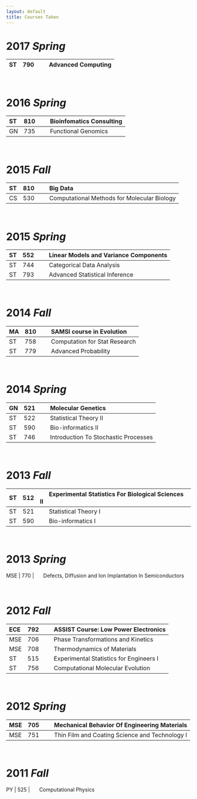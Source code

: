 ```yaml
---
layout: default
title: Courses Taken
---
```

# 2017 *Spring*

ST | 790 | <code>&nbsp;&nbsp;&nbsp;</code>Advanced Computing
:------------- | :------------- |:-------------

<br>

# 2016 *Spring*

ST | 810 | <code>&nbsp;&nbsp;&nbsp;</code>Bioinfomatics Consulting
:------------- | :------------- |:-------------
GN | 735 | <code>&nbsp;&nbsp;&nbsp;</code>Functional Genomics

<br>

# 2015 *Fall*

ST | 810 | <code>&nbsp;&nbsp;&nbsp;</code>Big Data
:------------- | :------------- |:-------------
CS | 530 | <code>&nbsp;&nbsp;&nbsp;</code>Computational Methods for Molecular Biology

<br>

# 2015 *Spring*

ST | 552 | <code>&nbsp;&nbsp;&nbsp;</code>Linear Models and Variance Components
:------------- | :------------- |:-------------
ST | 744 | <code>&nbsp;&nbsp;&nbsp;</code>Categorical Data Analysis
ST | 793 | <code>&nbsp;&nbsp;&nbsp;</code>Advanced Statistical Inference

<br>

# 2014 *Fall*

MA | 810 | <code>&nbsp;&nbsp;&nbsp;</code>SAMSI course in Evolution
:------------- | :------------- |:-------------
ST | 758 | <code>&nbsp;&nbsp;&nbsp;</code>Computation for Stat Research
ST | 779 | <code>&nbsp;&nbsp;&nbsp;</code>Advanced Probability

<br>

# 2014 *Spring*

GN | 521 | <code>&nbsp;&nbsp;&nbsp;</code>Molecular Genetics
:------------- | :------------- |:-------------
ST | 522 | <code>&nbsp;&nbsp;&nbsp;</code>Statistical Theory II
ST | 590 | <code>&nbsp;&nbsp;&nbsp;</code>Bio-informatics II
ST | 746 | <code>&nbsp;&nbsp;&nbsp;</code>Introduction To Stochastic Processes

<br>

# 2013 *Fall*

ST | 512 | <code>&nbsp;&nbsp;&nbsp;</code>Experimental Statistics For Biological Sciences II
:------------- | :------------- |:-------------
ST | 521 | <code>&nbsp;&nbsp;&nbsp;</code>Statistical Theory I
ST | 590 | <code>&nbsp;&nbsp;&nbsp;</code>Bio-informatics I

<br>

# 2013 *Spring*

MSE | 770 | <code>&nbsp;&nbsp;&nbsp;</code>Defects, Diffusion and Ion Implantation In Semiconductors

<br>

# 2012 *Fall*

ECE | 792 | <code>&nbsp;&nbsp;&nbsp;</code>ASSIST Course: Low Power Electronics
:------------- | :------------- |:-------------
MSE | 706 | <code>&nbsp;&nbsp;&nbsp;</code>Phase Transformations and Kinetics
MSE | 708 | <code>&nbsp;&nbsp;&nbsp;</code>Thermodynamics of Materials
ST  | 515 | <code>&nbsp;&nbsp;&nbsp;</code>Experimental Statistics for Engineers I
ST  | 756 | <code>&nbsp;&nbsp;&nbsp;</code>Computational Molecular Evolution

<br>

# 2012 *Spring*

MSE | 705 | <code>&nbsp;&nbsp;&nbsp;</code>Mechanical Behavior Of Engineering Materials
:------------- | :------------- |:-------------
MSE | 751 | <code>&nbsp;&nbsp;&nbsp;</code>Thin Film and Coating Science and Technology I

<br>

# 2011 *Fall*

PY  | 525 | <code>&nbsp;&nbsp;&nbsp;</code>Computational Physics


